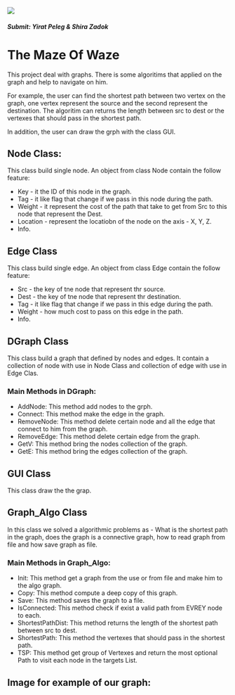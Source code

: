 ![](https://static.inilah.com/data/berita/foto/2554271.jpg)
##### Submit: Yirat Peleg & Shira Zadok

# The Maze Of Waze
This project deal with graphs. There is some algoritims that applied on the graph and help to navigate on him.

For example, the user can find the shortest path between two vertex on the graph, one vertex represent the source and the second represent the destination.
The algoritim can returns the length between src to dest or the vertexes that should pass in the shortest path.

In addition, the user can draw the grph with the class GUI.

## Node Class:
This class build single node.
An object from class Node contain the follow feature:
* Key - it the ID of this node in the graph.
* Tag - it like flag that change if we pass in this node during the path.
* Weight - it represent the cost of the path that take to get from Src to this node that represent the Dest.  
* Location - represent the locatiobn of the node on the axis - X, Y, Z.
* Info.

## Edge Class
This class build single edge.
An object from class Edge contain the follow feature:
* Src - the key of tne node that represent thr source.
* Dest - the key of tne node that represent thr destination.
* Tag - it like flag that change if we pass in this edge during the path.
* Weight - how much cost to pass on this edge in the path.
* Info.

## DGraph Class
This class build a graph that defined by nodes and edges.
It contain a collection of node with use in Node Class and collection of edge with use in Edge Clas.
### Main Methods in DGraph:
* AddNode: This method add nodes to the grph.
* Connect: This method make the edge in the graph.
* RemoveNode: This method delete certain node and all the edge that connect to him from the graph.
* RemoveEdge: This method delete certain edge from the graph.
* GetV: This method bring the nodes collection of the graph.
* GetE: This method bring the edges collection of the graph.

## GUI Class
This class draw the the grap.

## Graph_Algo Class
In this class we solved a algorithmic problems as - What is the shortest path in the graph, does the graph is a connective graph, how to read graph from file and how save graph as file.
### Main Methods in Graph_Algo:
* Init: This method get a graph from the use or from file and make him to the algo graph.
* Copy: This method compute a deep copy of this graph.
* Save: This method saves the graph to a file.
* IsConnected: This method check if exist a valid path from EVREY node to each.
* ShortestPathDist: This method returns the length of the shortest path between src to dest.
* ShortestPath: This method the vertexes that should pass in the shortest path.
* TSP: This method get group of Vertexes and return the most optional Path to visit each node in the targets List.

 ## Image for example of our graph:
